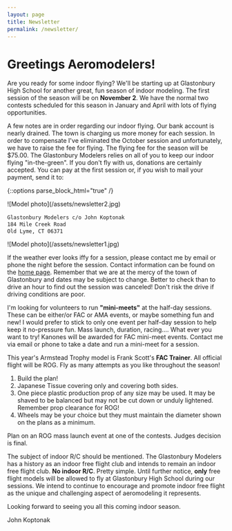 ```yaml
---
layout: page
title: Newsletter
permalink: /newsletter/
---
```



Greetings Aeromodelers!
=======================

Are you ready for some indoor flying? We'll be starting up at Glastonbury High School for another
great, fun season of indoor modeling. The first session of the season  will be on **November 2**.
We have the normal two contests scheduled for this season in January and April with lots of
flying opportunities.

A few notes are in order regarding our indoor flying. Our bank account is nearly drained.
The town is charging us more money for each session. In order to compensate I've
eliminated the October session and unfortunately, we have to raise the fee for
flying. The flying fee for the season will be $75.00. The Glastonbury Modelers
relies on all of you to keep our indoor flying "in-the-green". If you don't
fly with us, donations are certainly accepted. You can pay at the first session
or, if you wish to mail your payment, send it to:

{::options parse_block_html="true" /}

<div id="pleft">
![Model photo](/assets/newsletter2.jpg)
</div>

<div id="pleft">

    Glastonbury Modelers c/o John Koptonak
    184 Mile Creek Road
    Old Lyme, CT 06371

</div>

<div id="pleft">
![Model photo](/assets/newsletter1.jpg)
</div>
 
<div class="clear">
</div>

If the weather ever looks iffy for a session, please contact me by email or
phone the night before the session. Contact information can be found on
the [home page](/). Remember that we are at the mercy of
the town of Glastonbury and dates may be subject to change. Better to check
than to drive an hour to find out the session was canceled! Don't risk the
drive if driving conditions are poor.


I'm looking for volunteers to run **"mini-meets"** at the half-day sessions.
These can be either/or FAC or AMA events, or maybe something fun and
new! I would prefer to stick to only one event per half-day session to
help keep it no-pressure fun. Mass launch, duration, racing.... What ever
you want to try! Kanones will be awarded for FAC mini-meet events. Contact
me via email or phone to take a date and run a mini-meet for a session.


This year's Armstead Trophy model is Frank Scott's **FAC Trainer**. All
official flight will be ROG. Fly as many attempts as you like
throughout the season!

1. Build the plan!
2. Japanese Tissue covering only and covering both sides.
3. One piece plastic production prop of any size may be used. It may be shaved to be balanced but may not be cut down or unduly lightened. Remember prop clearance for ROG!
4. Wheels may be your choice but they must maintain the diameter shown on the plans as a minimum.

Plan on an ROG mass launch event at one of the contests. Judges decision is final.

The subject of indoor R/C should be mentioned. The Glastonbury Modelers
has a history as an indoor free flight club and intends to remain an
indoor free flight club. **No indoor R/C**. Pretty simple. Until further
notice, **only** free flight models will be allowed to fly at Glastonbury
High School during our sessions. We intend to continue to encourage
and promote indoor free flight as the unique and challenging aspect
of aeromodeling it represents.

Looking forward to seeing you all this coming indoor season.

John Koptonak
